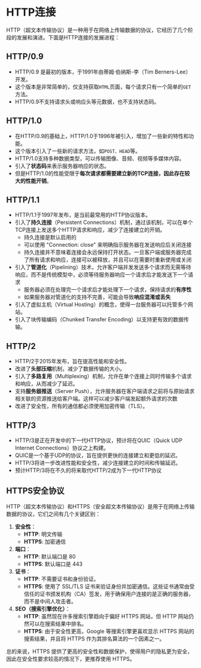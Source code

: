 # HTTP连接

HTTP（超文本传输协议）是一种用于在网络上传输数据的协议，它经历了几个阶段的发展和演进。下面是HTTP连接的发展进程：

## **HTTP/0.9**

- HTTP/0.9 是最初的版本，于1991年由蒂姆·伯纳斯-李（Tim Berners-Lee）开发。
- 这个版本是非常简单的，仅支持获取`HTML`页面，每个请求只有一个简单的`GET`方法。
- HTTP/0.9不支持请求头或响应头等元数据，也不支持状态码。

## **HTTP/1.0**

- 在HTTP/0.9的基础上，HTTP/1.0于1996年被引入，增加了一些新的特性和功能。
- 这个版本引入了一些新的请求方法，如`POST、HEAD`等。
- HTTP/1.0支持多种数据类型，可以传输图像、音频、视频等多媒体内容。
- 引入了**状态码**来表示服务器响应的状态。
- 但是HTTP/1.0的性能受限于**每次请求都需要建立新的TCP连接，因此存在较大的性能开销**。

## **HTTP/1.1**

- HTTP/1.1于1997年发布，是当前最常用的HTTP协议版本。
- 引入了**持久连接**（Persistent Connections）机制，通过该机制，可以在单个TCP连接上发送多个HTTP请求和响应，减少了连接建立的开销。
  - 持久连接是默认启用的
  - 可以使用 "Connection: close" 来明确指示服务器在发送响应后关闭连接
  - 持久连接并不意味着连接会永远保持打开状态。一旦客户端或服务器完成了所有请求和响应，连接可以被释放，并且可以在需要时重新使用或关闭
- 引入了**管道化**（Pipelining）技术，允许客户端并发发送多个请求而无需等待响应，而不是传统模型中，必须等待服务器响应一个请求后才能发送下一个请求
  - 服务器必须在处理完一个请求后才能处理下一个请求，保持请求的**有序性**
  - 如果服务器对管道化的支持不完善，可能会导致**响应混淆或丢失**
- 引入了虚拟主机（Virtual Hosting）的概念，使得一台服务器可以托管多个网站。
- 引入了块传输编码（Chunked Transfer Encoding）以支持更有效的数据传输。

## **HTTP/2**

- HTTP/2于2015年发布，旨在提高性能和安全性。
- 改进了**头部压缩**机制，减少了数据传输的大小。
- 引入了**多路复用**（Multiplexing）机制，允许在单个连接上同时传输多个请求和响应，从而减少了延迟。
- 支持**服务器推送**（Server Push），允许服务器在客户端请求之前将与原始请求相关联的资源推送给客户端。这样可以减少客户端发起额外请求的次数
- 改进了安全性，所有的通信都必须使用加密传输（TLS）。

## **HTTP/3**

- HTTP/3是正在开发中的下一代HTTP协议，预计将在QUIC（Quick UDP Internet Connections）协议之上构建。
- QUIC是一个基于UDP的协议，旨在提供更快的连接建立和更低的延迟。
- HTTP/3将进一步改进性能和安全性，减少连接建立的时间和传输延迟。
- 预计HTTP/3将在不久的将来取代HTTP/2成为下一代HTTP协议

## HTTPS安全协议

HTTP（超文本传输协议）和HTTPS（安全超文本传输协议）是用于在网络上传输数据的协议，它们之间有几个关键区别：

1. **安全性**：
   - **HTTP**: 明文传输
   - **HTTPS**: 加密通信
2. **端口**：
   - **HTTP**: 默认端口是 80
   - **HTTPS**: 默认端口是 443
3. **证书**：
   - **HTTP**: 不需要证书和身份验证。
   - **HTTPS**: 使用了 SSL/TLS 证书来验证身份并加密通信。这些证书通常由受信任的证书颁发机构（CA）签发，用于确保用户连接的是正确的服务器，而不是中间人攻击者。
4. **SEO（搜索引擎优化）**：
   - **HTTP**: 虽然现在许多搜索引擎趋向于偏好 HTTPS 网站，但 HTTP 网站仍然可以在搜索结果中排名。
   - **HTTPS**: 由于安全性更高，Google 等搜索引擎更喜欢显示 HTTPS 网站的搜索结果，并且将 HTTPS 作为其排名算法的一个因素之一。

总的来说，HTTPS 提供了更高的安全性和数据保护，使得用户的隐私更为安全，因此在安全性要求较高的情况下，更推荐使用 HTTPS。





